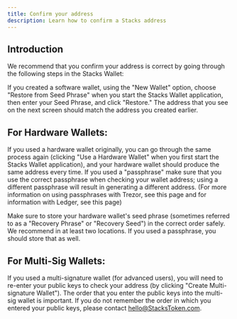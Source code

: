```yaml
---
title: Confirm your address
description: Learn how to confirm a Stacks address
---
```


## Introduction

We recommend that you confirm your address is correct by going through the following steps in the Stacks Wallet:

If you created a software wallet, using the "New Wallet" option, choose "Restore from Seed Phrase" when you start the Stacks Wallet application, then enter your Seed Phrase, and click "Restore." The address that you see on the next screen should match the address you created earlier.

## For Hardware Wallets:

If you used a hardware wallet originally, you can go through the same process again (clicking "Use a Hardware Wallet" when you first start the Stacks Wallet application), and your hardware wallet should produce the same address every time. If you used a "passphrase" make sure that you use the correct passphrase when checking your wallet address; using a different passphrase will result in generating a different address. (For more information on using passphrases with Trezor, see this page and for information with Ledger, see this page)

Make sure to store your hardware wallet's seed phrase (sometimes referred to as a "Recovery Phrase" or "Recovery Seed") in the correct order safely. We recommend in at least two locations. If you used a passphrase, you should store that as well.

## For Multi-Sig Wallets:

If you used a multi-signature wallet (for advanced users), you will need to re-enter your public keys to check your address (by clicking "Create Multi-signature Wallet").
The order that you enter the public keys into the multi-sig wallet is important. If you do not remember the order in which you entered your public keys, please contact hello@StacksToken.com.
